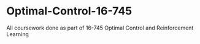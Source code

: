 # Optimal-Control-16-745
All coursework done as part of 16-745 Optimal Control and Reinforcement Learning
